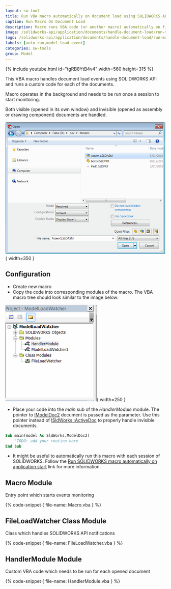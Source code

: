 ```yaml
---
layout: sw-tool
title: Run VBA macro automatically on document load using SOLIDWORKS API
caption: Run Macro On Document Load
description: Macro runs VBA code (or another macro) automatically on file load using SOLIDWORKS API
image: /solidworks-api/application/documents/handle-document-load/run-macro-on-load.png
logo: /solidworks-api/application/documents/handle-document-load/run-macro-on-load.svg
labels: [auto run,model load event]
categories: sw-tools
group: Model
---
```

{% include youtube.html id="tgRB8YtB4v4" width=560 height=315 %}

This VBA macro handles document load events using SOLIDWORKS API and runs a custom code for each of the documents.

Macro operates in the background and needs to be run once a session to start monitoring.

Both visible (opened in its own window) and invisible (opened as assembly or drawing component) documents are handled.

![SOLIDWORKS file open dialog](file-open-dialog.png){ width=350 }

## Configuration

* Create new macro
* Copy the code into corresponding modules of the macro. The VBA macro tree should look similar to the image below:

![VBA macro tree](vba-macro-tree.png){ width=250 }

* Place your code into the *main* sub of the *HandlerModule* module. The pointer to [IModelDoc2](http://help.solidworks.com/2012/english/api/sldworksapi/SolidWorks.Interop.sldworks~SolidWorks.Interop.sldworks.IModelDoc2.html) document is passed as the parameter. Use this pointer instead of [ISldWorks::ActiveDoc](http://help.solidworks.com/2012/english/api/sldworksapi/solidworks.interop.sldworks~solidworks.interop.sldworks.isldworks~activedoc.html) to properly handle invisible documents.

~~~ vb
Sub main(model As SldWorks.ModelDoc2)
    'TODO: add your routine here
End Sub
~~~

* It might be useful to automatically run this macro with each session of SOLIDWORKS. Follow the [Run SOLIDWORKS macro automatically on application start](solidworks-api/getting-started/macros/run-macro-on-solidworks-start/) link for more information.

## Macro Module

Entry point which starts events monitoring

{% code-snippet { file-name: Macro.vba } %}

## FileLoadWatcher Class Module

Class which handles SOLIDWORKS API notifications

{% code-snippet { file-name: FileLoadWatcher.vba } %}

## HandlerModule Module

Custom VBA code which needs to be run for each opened document

{% code-snippet { file-name: HandlerModule.vba } %}
